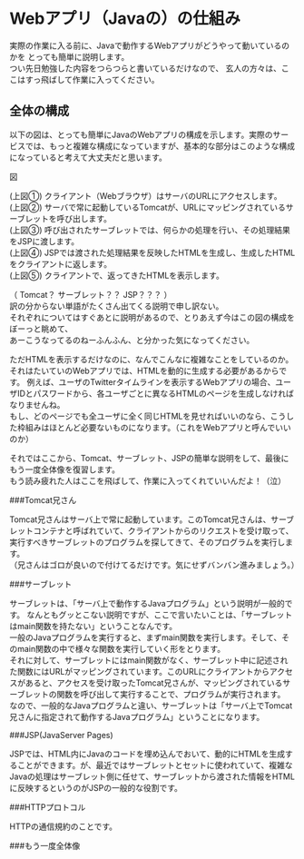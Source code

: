 # Webアプリ（Javaの）の仕組み

実際の作業に入る前に、Javaで動作するWebアプリがどうやって動いているのかを
とっても簡単に説明します。  
つい先日勉強した内容をつらつらと書いているだけなので、
玄人の方々は、ここはすっ飛ばして作業に入ってください。


## 全体の構成

以下の図は、とっても簡単にJavaのWebアプリの構成を示します。実際のサービスでは、もっと複雑な構成になっていますが、基本的な部分はこのような構成になっていると考えて大丈夫だと思います。

図


(上図①) クライアント（Webブラウザ）はサーバのURLにアクセスします。  
(上図②) サーバで常に起動しているTomcatが、URLにマッピングされているサーブレットを呼び出します。  
(上図③) 呼び出されたサーブレットでは、何らかの処理を行い、その処理結果をJSPに渡します。  
(上図④) JSPでは渡された処理結果を反映したHTMLを生成し、生成したHTMLをクライアントに返します。  
(上図⑤) クライアントで、返ってきたHTMLを表示します。  

（ Tomcat？ サーブレット？？ JSP？？？ ）  
訳の分からない単語がたくさん出てくる説明で申し訳ない。  
それぞれについてはすぐあとに説明があるので、とりあえず今はこの図の構成をぼーっと眺めて、  
あーこうなってるのねーふんふん、と分かった気になってください。

ただHTMLを表示するだけなのに、なんでこんなに複雑なことをしているのか。  
それはたいていのWebアプリでは、HTMLを動的に生成する必要があるからです。
例えば、ユーザのTwitterタイムラインを表示するWebアプリの場合、ユーザIDとパスワードから、各ユーザごとに異なるHTMLのページを生成しなければなりませんね。  
もし、どのページでも全ユーザに全く同じHTMLを見せればいいのなら、こうした枠組みはほとんど必要ないものになります。（これをWebアプリと呼んでいいのか）

それではここから、Tomcat、サーブレット、JSPの簡単な説明をして、最後にもう一度全体像を復習します。  
もう読み疲れた人はここを飛ばして、作業に入ってくれていいんだよ！（泣）


###Tomcat兄さん

Tomcat兄さんはサーバ上で常に起動しています。このTomcat兄さんは、サーブレットコンテナと呼ばれていて、クライアントからのリクエストを受け取って、実行すべきサーブレットのプログラムを探してきて、そのプログラムを実行します。  
（兄さんはゴロが良いので付けてるだけです。気にせずバンバン進みましょう。）


###サーブレット

サーブレットは、「サーバ上で動作するJavaプログラム」という説明が一般的です。
なんともグッとこない説明ですが、ここで言いたいことは、「サーブレットはmain関数を持たない」ということなんです。  
一般のJavaプログラムを実行すると、まずmain関数を実行します。そして、そのmain関数の中で様々な関数を実行していく形をとります。  
それに対して、サーブレットにはmain関数がなく、サーブレット中に記述された関数にはURLがマッピングされています。このURLにクライアントからアクセスがあると、アクセスを受け取ったTomcat兄さんが、マッピングされているサーブレットの関数を呼び出して実行することで、プログラムが実行されます。  
なので、一般的なJavaプログラムと違い、サーブレットは「サーバ上でTomcat兄さんに指定されて動作するJavaプログラム」ということになります。


###JSP(JavaServer Pages)

JSPでは、HTML内にJavaのコードを埋め込んでおいて、動的にHTMLを生成することができます。が、最近ではサーブレットとセットに使われていて、複雑なJavaの処理はサーブレット側に任せて、サーブレットから渡された情報をHTMLに反映するというのがJSPの一般的な役割です。  

###HTTPプロトコル

HTTPの通信規約のことです。


###もう一度全体像


